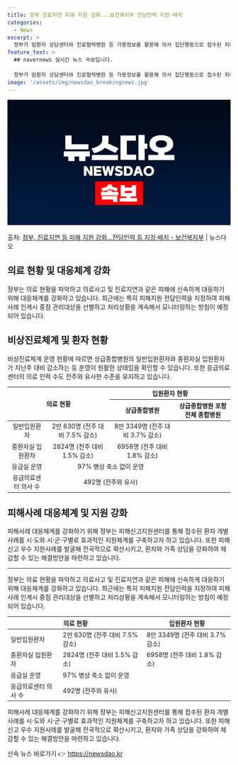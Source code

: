 ```yaml
---
title: 정부 진료지연 피해 지원 강화...보건복지부 전담인력 지정·배치
categories:
  - News
excerpt: >
  정부가 암환자 상담센터와 진료협력병원 등 가용정보를 활용해 의사 집단행동으로 접수된 피해사례에 대한 즉시 처…
feature_text: >
  ## navernews 실시간 뉴스 속보입니다.

  정부가 암환자 상담센터와 진료협력병원 등 가용정보를 활용해 의사 집단행동으로 접수된 피해사례에 대한 즉시 처…
image: '/assets/img/newsdao_breakingnews.jpg'
---
```


![뉴스다오 속보](/assets/img/newsdao_breakingnews.jpg)

<p>출처: <a href="https://newsdao.kr/3591" rel="dofollow">정부, 진료지연 등 피해 지원 강화…전담인력 등 지정·배치 - 보건복지부</a> | 뉴스다오</p>

<h2 data-ke-size="size26">의료 현황 및 대응체계 강화</h2>
<p data-ke-size="size16">정부는 의료 현황을 파악하고 의료사고 및 진료지연과 같은 피해에 신속하게 대응하기 위해 대응체계를 강화하고 있습니다. 최근에는 특히 피해지원 전담인력을 지정하여 피해사례 인계시 중점 관리대상을 선별하고 처리상황을 계속해서 모니터링하는 방침이 예정되어 있습니다.</p>

<h2 data-ke-size="size26">비상진료체계 및 환자 현황</h2>
<p data-ke-size="size16">비상진료체계 운영 현황에 따르면 상급종합병원의 일반입원환자와 중환자실 입원환자가 지난주 대비 감소하는 등 운영이 원활한 상태임을 확인할 수 있습니다. 또한 응급의료센터의 의료 인력 수도 전주와 유사한 수준을 유지하고 있습니다.</p>

<table>
	<thead>
		<tr>
			<th colspan="2" rowspan="2" style="text-align:center">의료 현황</th>
			<th colspan="2" style="text-align:center">입원환자 현황</th>
		</tr>
		<tr>
			<th style="text-align:center">상급종합병원</th>
			<th style="text-align:center">상급종합병원 포함 전체 종합병원</th>
		</tr>
	</thead>
	<tbody>
		<tr>
			<td style="text-align:center">일반입원환자</td>
			<td style="text-align:center">2만 630명 (전주 대비 7.5% 감소)</td>
			<td style="text-align:center">8만 3349명 (전주 대비 3.7% 감소)</td>
		</tr>
		<tr>
			<td style="text-align:center">중환자실 입원환자</td>
			<td style="text-align:center">2824명 (전주 대비 1.5% 감소)</td>
			<td style="text-align:center">6958명 (전주 대비 1.8% 감소)</td>
		</tr>
		<tr>
			<td style="text-align:center">응급실 운영</td>
			<td colspan="2" style="text-align:center">97% 병상 축소 없이 운영</td>
		</tr>
		<tr>
			<td style="text-align:center">응급의료센터 의사 수</td>
			<td colspan="2" style="text-align:center">492명 (전주와 유사)</td>
		</tr>
	</tbody>
</table>

<h2 data-ke-size="size26">피해사례 대응체계 및 지원 강화</h2>
<p data-ke-size="size16">피해사례 대응체계를 강화하기 위해 정부는 피해신고지원센터를 통해 접수된 환자 개별사례를 시·도와 시·군·구별로 효과적인 지원체계를 구축하고자 하고 있습니다. 또한 피해신고 우수 지원사례를 발굴해 전국적으로 확산시키고, 환자와 가족 상담을 강화하여 체감할 수 있는 해결방안을 마련하고 있습니다.</p>

<hr>

<p data-ke-size="size16">정부는 의료 현황을 파악하고 의료사고 및 진료지연과 같은 피해에 신속하게 대응하기 위해 대응체계를 강화하고 있습니다. 최근에는 특히 피해지원 전담인력을 지정하여 피해사례 인계시 중점 관리대상을 선별하고 처리상황을 계속해서 모니터링하는 방침이 예정되어 있습니다.</p>

<table>
	<thead>
		<tr>
			<th colspan="2">의료 현황</th>
			<th colspan="2">입원환자 현황</th>
		</tr>
	</thead>
	<tbody>
		<tr>
			<td>일반입원환자</td>
			<td>2만 630명 (전주 대비 7.5% 감소)</td>
			<td>8만 3349명 (전주 대비 3.7% 감소)</td>
		</tr>
		<tr>
			<td>중환자실 입원환자</td>
			<td>2824명 (전주 대비 1.5% 감소)</td>
			<td>6958명 (전주 대비 1.8% 감소)</td>
		</tr>
		<tr>
			<td>응급실 운영</td>
			<td colspan="2">97% 병상 축소 없이 운영</td>
		</tr>
		<tr>
			<td>응급의료센터 의사 수</td>
			<td colspan="2">492명 (전주와 유사)</td>
		</tr>
	</tbody>
</table>

<p data-ke-size="size16">피해사례 대응체계를 강화하기 위해 정부는 피해신고지원센터를 통해 접수된 환자 개별사례를 시·도와 시·군·구별로 효과적인 지원체계를 구축하고자 하고 있습니다. 또한 피해신고 우수 지원사례를 발굴해 전국적으로 확산시키고, 환자와 가족 상담을 강화하여 체감할 수 있는 해결방안을 마련하고 있습니다.</p> 

신속 뉴스 바로가기 👉 <a href="https://newsdao.kr" rel="dofollow">https://newsdao.kr</a>


